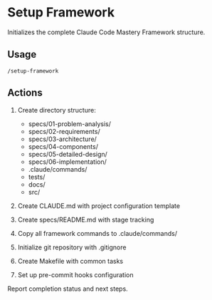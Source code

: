 # Setup Framework
Initializes the complete Claude Code Mastery Framework structure.

## Usage
`/setup-framework`

## Actions
1. Create directory structure:
   - specs/01-problem-analysis/
   - specs/02-requirements/
   - specs/03-architecture/
   - specs/04-components/
   - specs/05-detailed-design/
   - specs/06-implementation/
   - .claude/commands/
   - tests/
   - docs/
   - src/

2. Create CLAUDE.md with project configuration template
3. Create specs/README.md with stage tracking
4. Copy all framework commands to .claude/commands/
5. Initialize git repository with .gitignore
6. Create Makefile with common tasks
7. Set up pre-commit hooks configuration

Report completion status and next steps.